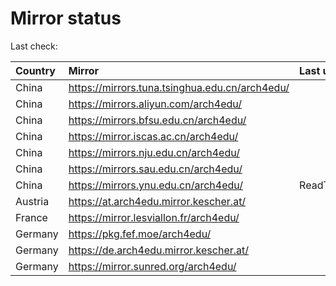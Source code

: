 <script src="./time.js"></script>
# Mirror status
Last check: <script type="text/javascript">localize(1690903069.515508);</script>

|Country|Mirror|Last update|
|:------|:-----|:----------|
|China|https://mirrors.tuna.tsinghua.edu.cn/arch4edu/|<script type="text/javascript">localize(1690871593);</script>|
|China|https://mirrors.aliyun.com/arch4edu/|<script type="text/javascript">localize(1690785086);</script>|
|China|https://mirrors.bfsu.edu.cn/arch4edu/|<script type="text/javascript">localize(1690828194);</script>|
|China|https://mirror.iscas.ac.cn/arch4edu/|<script type="text/javascript">localize(1690871593);</script>|
|China|https://mirrors.nju.edu.cn/arch4edu/|<script type="text/javascript">localize(1690785086);</script>|
|China|https://mirrors.sau.edu.cn/arch4edu/|<script type="text/javascript">localize(1690871593);</script>|
|China|https://mirrors.ynu.edu.cn/arch4edu/|ReadTimeout|
|Austria|https://at.arch4edu.mirror.kescher.at/|<script type="text/javascript">localize(1690871593);</script>|
|France|https://mirror.lesviallon.fr/arch4edu/|<script type="text/javascript">localize(1689402753);</script>|
|Germany|https://pkg.fef.moe/arch4edu/|<script type="text/javascript">localize(1690871593);</script>|
|Germany|https://de.arch4edu.mirror.kescher.at/|<script type="text/javascript">localize(1690871593);</script>|
|Germany|https://mirror.sunred.org/arch4edu/|<script type="text/javascript">localize(1690871593);</script>|

<script src="./tablefilter/tablefilter.js"></script>
<script src="./table.js"></script>